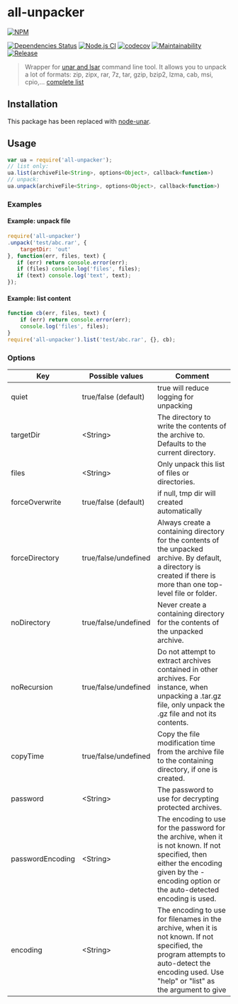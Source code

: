 all-unpacker
=======

[![NPM](https://nodei.co/npm/all-unpacker.png)](https://nodei.co/npm/all-unpacker/)

[![Dependencies Status][david-image]][david-url] [![Node.js CI](https://github.com/techno-express/node-unpack-all/workflows/Node.js%20CI/badge.svg)](https://github.com/techno-express/node-unpack-all/actions) [![codecov](https://codecov.io/gh/techno-express/node-unpack-all/branch/master/graph/badge.svg?token=d9L7TvbndH)](https://codecov.io/gh/techno-express/node-unpack-all) [![Maintainability][codeclimate-image]][codeclimate-url][![Release][npm-image]][npm-url]

> Wrapper for [unar and lsar](http://unarchiver.c3.cx/commandline) command line tool.
It allows you to unpack a lot of formats: zip, zipx, rar, 7z, tar, gzip, bzip2, lzma, cab, msi, cpio,... [complete list](http://unarchiver.c3.cx/formats)

## Installation

This package has been replaced with [node-unar](https://github.com/techno-express/node-unar).

## Usage

```js
var ua = require('all-unpacker');
// list only:
ua.list(archiveFile<String>, options<Object>, callback<function>)
// unpack:
ua.unpack(archiveFile<String>, options<Object>, callback<function>)
```

### Examples

#### Example: unpack file

```js
require('all-unpacker')
.unpack('test/abc.rar', {
    targetDir: 'out'
}, function(err, files, text) {
   if (err) return console.error(err);
   if (files) console.log('files', files);
   if (text) console.log('text', text);
});
```

#### Example: list content

```js
function cb(err, files, text) {
    if (err) return console.error(err);
    console.log('files', files);
}
require('all-unpacker').list('test/abc.rar', {}, cb);
```

### Options

Key       | Possible values        | Comment
--------- | -----------------------|-------------------------------------------------
quiet     | true/false (default)   | true will reduce logging for unpacking
targetDir | \<String>              | The directory to write the contents of the archive to. Defaults to the current directory.
files     | \<String>              | Only unpack this list of files or directories.
forceOverwrite | true/false (default)  | if null, tmp dir will created automatically
forceDirectory | true/false/undefined  | Always create a containing directory for the contents of the unpacked archive. By default, a directory is created if there is more than one top-level file or folder.
noDirectory | true/false/undefined     | Never create a containing directory for the contents of the unpacked archive.
noRecursion | true/false/undefined     | Do not attempt to extract archives contained in other archives. For instance, when unpacking a .tar.gz file, only unpack the .gz file and not its contents.
copyTime | true/false/undefined        | Copy the file modification time from the archive file to the containing directory, if one is created.
password | \<String>                   | The password to use for decrypting protected archives.
passwordEncoding | \<String>           | The encoding to use for the password for the archive, when it is not known. If not specified, then either the encoding given by the -encoding option or the auto-detected encoding is used.
encoding | \<String>                   | The encoding to use for filenames in the archive, when it is not known. If not specified, the program attempts to auto-detect the encoding used. Use "help" or "list" as the argument to give

[david-url]: https://david-dm.org/techno-express/node-unpack-all
[david-image]: http://img.shields.io/david/techno-express/node-unpack-all.svg
[codeclimate-url]: https://codeclimate.com/github/techno-express/node-unpack-all/maintainability
[codeclimate-image]: https://api.codeclimate.com/v1/badges/0d6a0bc69a8ea29c7de9/maintainability
[npm-url]: https://www.npmjs.org/package/all-unpacker
[npm-image]: http://img.shields.io/npm/v/all-unpacker.svg
